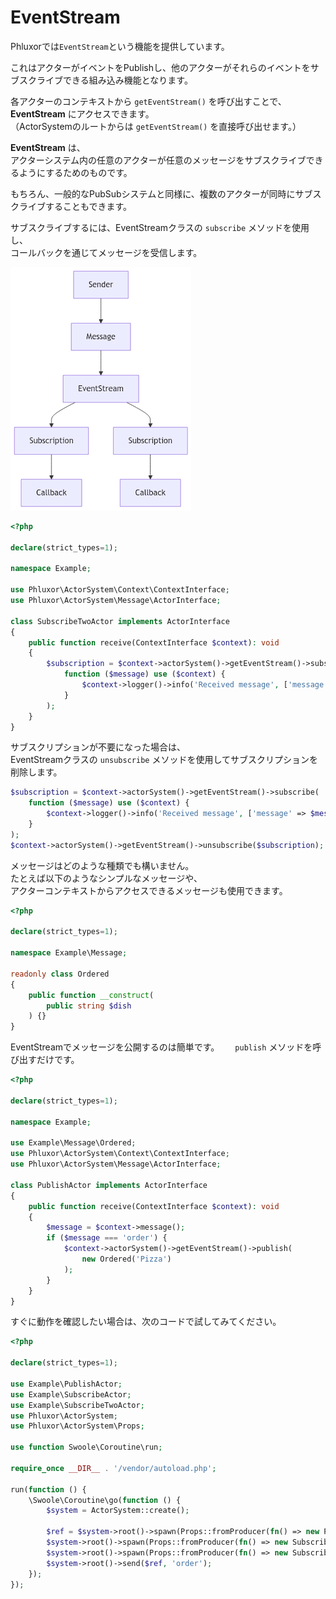 # EventStream

Phluxorでは`EventStream`という機能を提供しています。

これはアクターがイベントをPublishし、他のアクターがそれらのイベントをサブスクライブできる組み込み機能となります。  

各アクターのコンテキストから `getEventStream()` を呼び出すことで、**EventStream** にアクセスできます。  
（ActorSystemのルートからは `getEventStream()` を直接呼び出せます。）

**EventStream** は、  
アクターシステム内の任意のアクターが任意のメッセージをサブスクライブできるようにするためのものです。

もちろん、一般的なPubSubシステムと同様に、複数のアクターが同時にサブスクライブすることもできます。

サブスクライブするには、EventStreamクラスの `subscribe` メソッドを使用し、  
コールバックを通じてメッセージを受信します。

![flow](/images/eventstream/eventstream.png "eventstream")

```php
<?php

declare(strict_types=1);

namespace Example;

use Phluxor\ActorSystem\Context\ContextInterface;
use Phluxor\ActorSystem\Message\ActorInterface;

class SubscribeTwoActor implements ActorInterface
{
    public function receive(ContextInterface $context): void
    {
        $subscription = $context->actorSystem()->getEventStream()->subscribe(
            function ($message) use ($context) {
                $context->logger()->info('Received message', ['message' => $message]);
            }
        );
    }
}

```

サブスクリプションが不要になった場合は、  
EventStreamクラスの `unsubscribe` メソッドを使用してサブスクリプションを削除します。

```php
$subscription = $context->actorSystem()->getEventStream()->subscribe(
    function ($message) use ($context) {
        $context->logger()->info('Received message', ['message' => $message]);
    }
);
$context->actorSystem()->getEventStream()->unsubscribe($subscription);
```

メッセージはどのような種類でも構いません。  
たとえば以下のようなシンプルなメッセージや、  
アクターコンテキストからアクセスできるメッセージも使用できます。

```php
<?php

declare(strict_types=1);

namespace Example\Message;

readonly class Ordered
{
    public function __construct(
        public string $dish
    ) {}
}
```

EventStreamでメッセージを公開するのは簡単です。　　
`publish` メソッドを呼び出すだけです。

```php
<?php

declare(strict_types=1);

namespace Example;

use Example\Message\Ordered;
use Phluxor\ActorSystem\Context\ContextInterface;
use Phluxor\ActorSystem\Message\ActorInterface;

class PublishActor implements ActorInterface
{
    public function receive(ContextInterface $context): void
    {
        $message = $context->message();
        if ($message === 'order') {
            $context->actorSystem()->getEventStream()->publish(
                new Ordered('Pizza')
            );
        }
    }
}
```

すぐに動作を確認したい場合は、次のコードで試してみてください。

```php
<?php

declare(strict_types=1);

use Example\PublishActor;
use Example\SubscribeActor;
use Example\SubscribeTwoActor;
use Phluxor\ActorSystem;
use Phluxor\ActorSystem\Props;

use function Swoole\Coroutine\run;

require_once __DIR__ . '/vendor/autoload.php';

run(function () {
    \Swoole\Coroutine\go(function () {
        $system = ActorSystem::create();

        $ref = $system->root()->spawn(Props::fromProducer(fn() => new PublishActor()));
        $system->root()->spawn(Props::fromProducer(fn() => new SubscribeActor()));
        $system->root()->spawn(Props::fromProducer(fn() => new SubscribeTwoActor()));
        $system->root()->send($ref, 'order');
    });
});
```
